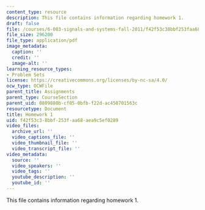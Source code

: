 ```yaml
---
content_type: resource
description: This file contains information regarding homework 1.
draft: false
file: /courses/6-003-signals-and-systems-fall-2011/f42f53c38bbf253faa68aea9c5ef0289_MIT6_003F11_hw01.pdf
file_size: 296200
file_type: application/pdf
image_metadata:
  caption: ''
  credit: ''
  image-alt: ''
learning_resource_types:
- Problem Sets
license: https://creativecommons.org/licenses/by-nc-sa/4.0/
ocw_type: OCWFile
parent_title: Assignments
parent_type: CourseSection
parent_uid: 0809880b-cf05-0bfb-f22d-ac450701563c
resourcetype: Document
title: Homework 1
uid: f42f53c3-8bbf-253f-aa68-aea9c5ef0289
video_files:
  archive_url: ''
  video_captions_file: ''
  video_thumbnail_file: ''
  video_transcript_file: ''
video_metadata:
  source: ''
  video_speakers: ''
  video_tags: ''
  youtube_description: ''
  youtube_id: ''
---
```

This file contains information regarding homework 1.